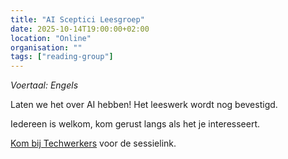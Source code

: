 ```yaml
---
title: "AI Sceptici Leesgroep"
date: 2025-10-14T19:00:00+02:00
location: "Online"
organisation: ""
tags: ["reading-group"]
---
```


*Voertaal: Engels*

Laten we het over AI hebben! Het leeswerk wordt nog bevestigd.

Iedereen is welkom, kom gerust langs als het je interesseert.

[Kom bij Techwerkers](/nl/join) voor de sessielink.